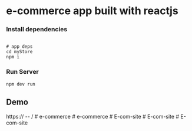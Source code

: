 # e-commerce app built with reactjs


### Install dependencies

```

# app deps
cd myStore
npm i
```

### Run Server

```
npm dev run
```

## Demo

https:// -- /
#   e - c o m m e r c e  
 #   e - c o m m e r c e  
 #   E - c o m - s i t e  
 #   E - c o m - s i t e  
 #   E - c o m - s i t e  
 